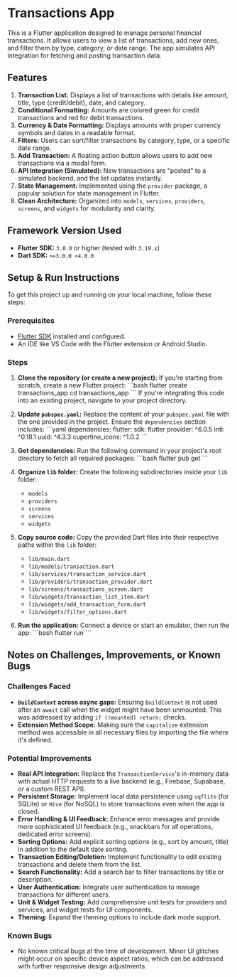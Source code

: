 # Transactions App

This is a Flutter application designed to manage personal financial transactions. It allows users to view a list of transactions, add new ones, and filter them by type, category, or date range. The app simulates API integration for fetching and posting transaction data.

## Features

1.  **Transaction List:** Displays a list of transactions with details like amount, title, type (credit/debit), date, and category.
2.  **Conditional Formatting:** Amounts are colored green for credit transactions and red for debit transactions.
3.  **Currency & Date Formatting:** Displays amounts with proper currency symbols and dates in a readable format.
4.  **Filters:** Users can sort/filter transactions by category, type, or a specific date range.
5.  **Add Transaction:** A floating action button allows users to add new transactions via a modal form.
6.  **API Integration (Simulated):** New transactions are "posted" to a simulated backend, and the list updates instantly.
7.  **State Management:** Implemented using the `provider` package, a popular solution for state management in Flutter.
8.  **Clean Architecture:** Organized into `models`, `services`, `providers`, `screens`, and `widgets` for modularity and clarity.

## Framework Version Used

*   **Flutter SDK:** `3.0.0` or higher (tested with `3.19.x`)
*   **Dart SDK:** `>=3.0.0 <4.0.0`

## Setup & Run Instructions

To get this project up and running on your local machine, follow these steps:

### Prerequisites

*   [Flutter SDK](https://flutter.dev/docs/get-started/install) installed and configured.
*   An IDE like VS Code with the Flutter extension or Android Studio.

### Steps

1.  **Clone the repository (or create a new project):**
    If you're starting from scratch, create a new Flutter project:
    \`\`\`bash
    flutter create transactions_app
    cd transactions_app
    \`\`\`
    If you're integrating this code into an existing project, navigate to your project directory.

2.  **Update `pubspec.yaml`:**
    Replace the content of your `pubspec.yaml` file with the one provided in the project. Ensure the `dependencies` section includes:
    \`\`\`yaml
    dependencies:
      flutter:
        sdk: flutter
      provider: ^6.0.5
      intl: ^0.18.1
      uuid: ^4.3.3
      cupertino_icons: ^1.0.2
    \`\`\`

3.  **Get dependencies:**
    Run the following command in your project's root directory to fetch all required packages:
    \`\`\`bash
    flutter pub get
    \`\`\`

4.  **Organize `lib` folder:**
    Create the following subdirectories inside your `lib` folder:
    *   `models`
    *   `providers`
    *   `screens`
    *   `services`
    *   `widgets`

5.  **Copy source code:**
    Copy the provided Dart files into their respective paths within the `lib` folder:
    *   `lib/main.dart`
    *   `lib/models/transaction.dart`
    *   `lib/services/transaction_service.dart`
    *   `lib/providers/transaction_provider.dart`
    *   `lib/screens/transactions_screen.dart`
    *   `lib/widgets/transaction_list_item.dart`
    *   `lib/widgets/add_transaction_form.dart`
    *   `lib/widgets/filter_options.dart`

6.  **Run the application:**
    Connect a device or start an emulator, then run the app:
    \`\`\`bash
    flutter run
    \`\`\`

## Notes on Challenges, Improvements, or Known Bugs

### Challenges Faced
*   **`BuildContext` across async gaps:** Ensuring `BuildContext` is not used after an `await` call when the widget might have been unmounted. This was addressed by adding `if (!mounted) return;` checks.
*   **Extension Method Scope:** Making sure the `capitalize` extension method was accessible in all necessary files by importing the file where it's defined.

### Potential Improvements
*   **Real API Integration:** Replace the `TransactionService`'s in-memory data with actual HTTP requests to a live backend (e.g., Firebase, Supabase, or a custom REST API).
*   **Persistent Storage:** Implement local data persistence using `sqflite` (for SQLite) or `Hive` (for NoSQL) to store transactions even when the app is closed.
*   **Error Handling & UI Feedback:** Enhance error messages and provide more sophisticated UI feedback (e.g., snackbars for all operations, dedicated error screens).
*   **Sorting Options:** Add explicit sorting options (e.g., sort by amount, title) in addition to the default date sorting.
*   **Transaction Editing/Deletion:** Implement functionality to edit existing transactions and delete them from the list.
*   **Search Functionality:** Add a search bar to filter transactions by title or description.
*   **User Authentication:** Integrate user authentication to manage transactions for different users.
*   **Unit & Widget Testing:** Add comprehensive unit tests for providers and services, and widget tests for UI components.
*   **Theming:** Expand the theming options to include dark mode support.

### Known Bugs
*   No known critical bugs at the time of development. Minor UI glitches might occur on specific device aspect ratios, which can be addressed with further responsive design adjustments.
